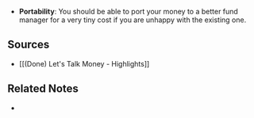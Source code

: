 - **Portability**: You should be able to port your money to a better fund manager for a very tiny cost if you are unhappy with the existing one.

## Sources
- [[(Done) Let's Talk Money - Highlights]]

## Related Notes
- 